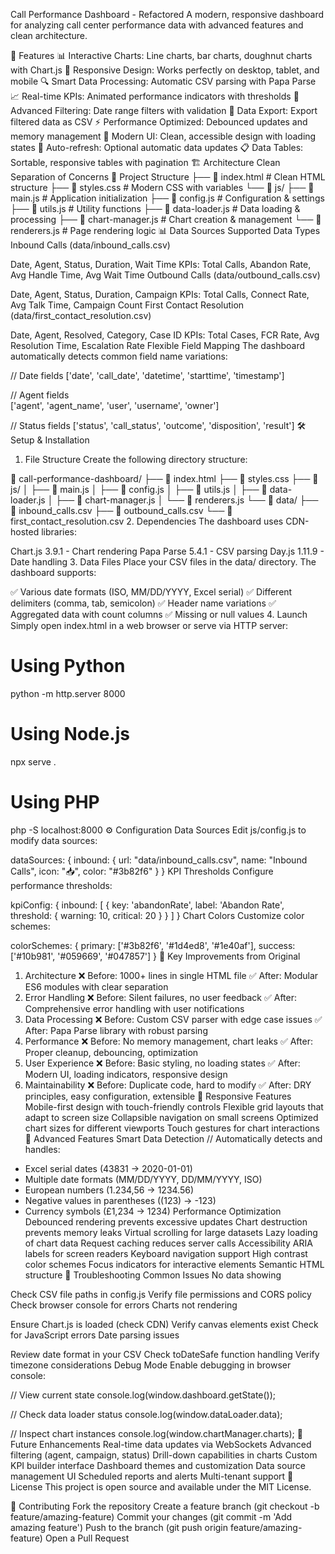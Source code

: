 Call Performance Dashboard - Refactored
A modern, responsive dashboard for analyzing call center performance data with advanced features and clean architecture.

🚀 Features
📊 Interactive Charts: Line charts, bar charts, doughnut charts with Chart.js
📱 Responsive Design: Works perfectly on desktop, tablet, and mobile
🔍 Smart Data Processing: Automatic CSV parsing with Papa Parse
📈 Real-time KPIs: Animated performance indicators with thresholds
🎯 Advanced Filtering: Date range filters with validation
💾 Data Export: Export filtered data as CSV
⚡ Performance Optimized: Debounced updates and memory management
🎨 Modern UI: Clean, accessible design with loading states
🔄 Auto-refresh: Optional automatic data updates
📋 Data Tables: Sortable, responsive tables with pagination
🏗️ Architecture
Clean Separation of Concerns
📁 Project Structure
├── 📄 index.html          # Clean HTML structure
├── 📄 styles.css          # Modern CSS with variables
└── 📁 js/
    ├── 📄 main.js         # Application initialization
    ├── 📄 config.js       # Configuration & settings
    ├── 📄 utils.js        # Utility functions
    ├── 📄 data-loader.js  # Data loading & processing
    ├── 📄 chart-manager.js # Chart creation & management
    └── 📄 renderers.js    # Page rendering logic
📊 Data Sources
Supported Data Types
Inbound Calls (data/inbound_calls.csv)

Date, Agent, Status, Duration, Wait Time
KPIs: Total Calls, Abandon Rate, Avg Handle Time, Avg Wait Time
Outbound Calls (data/outbound_calls.csv)

Date, Agent, Status, Duration, Campaign
KPIs: Total Calls, Connect Rate, Avg Talk Time, Campaign Count
First Contact Resolution (data/first_contact_resolution.csv)

Date, Agent, Resolved, Category, Case ID
KPIs: Total Cases, FCR Rate, Avg Resolution Time, Escalation Rate
Flexible Field Mapping
The dashboard automatically detects common field name variations:

// Date fields
['date', 'call_date', 'datetime', 'starttime', 'timestamp']

// Agent fields  
['agent', 'agent_name', 'user', 'username', 'owner']

// Status fields
['status', 'call_status', 'outcome', 'disposition', 'result']
🛠️ Setup & Installation
1. File Structure
Create the following directory structure:

📁 call-performance-dashboard/
├── 📄 index.html
├── 📄 styles.css
├── 📁 js/
│   ├── 📄 main.js
│   ├── 📄 config.js
│   ├── 📄 utils.js
│   ├── 📄 data-loader.js
│   ├── 📄 chart-manager.js
│   └── 📄 renderers.js
└── 📁 data/
    ├── 📄 inbound_calls.csv
    ├── 📄 outbound_calls.csv
    └── 📄 first_contact_resolution.csv
2. Dependencies
The dashboard uses CDN-hosted libraries:

Chart.js 3.9.1 - Chart rendering
Papa Parse 5.4.1 - CSV parsing
Day.js 1.11.9 - Date handling
3. Data Files
Place your CSV files in the data/ directory. The dashboard supports:

✅ Various date formats (ISO, MM/DD/YYYY, Excel serial)
✅ Different delimiters (comma, tab, semicolon)
✅ Header name variations
✅ Aggregated data with count columns
✅ Missing or null values
4. Launch
Simply open index.html in a web browser or serve via HTTP server:

# Using Python
python -m http.server 8000

# Using Node.js
npx serve .

# Using PHP
php -S localhost:8000
⚙️ Configuration
Data Sources
Edit js/config.js to modify data sources:

dataSources: {
  inbound: {
    url: "data/inbound_calls.csv",
    name: "Inbound Calls", 
    icon: "📥",
    color: "#3b82f6"
  }
}
KPI Thresholds
Configure performance thresholds:

kpiConfig: {
  inbound: [
    {
      key: 'abandonRate',
      label: 'Abandon Rate',
      threshold: { warning: 10, critical: 20 }
    }
  ]
}
Chart Colors
Customize color schemes:

colorSchemes: {
  primary: ['#3b82f6', '#1d4ed8', '#1e40af'],
  success: ['#10b981', '#059669', '#047857']
}
🎯 Key Improvements from Original
1. Architecture
❌ Before: 1000+ lines in single HTML file
✅ After: Modular ES6 modules with clear separation
2. Error Handling
❌ Before: Silent failures, no user feedback
✅ After: Comprehensive error handling with user notifications
3. Data Processing
❌ Before: Custom CSV parser with edge case issues
✅ After: Papa Parse library with robust parsing
4. Performance
❌ Before: No memory management, chart leaks
✅ After: Proper cleanup, debouncing, optimization
5. User Experience
❌ Before: Basic styling, no loading states
✅ After: Modern UI, loading indicators, responsive design
6. Maintainability
❌ Before: Duplicate code, hard to modify
✅ After: DRY principles, easy configuration, extensible
📱 Responsive Features
Mobile-first design with touch-friendly controls
Flexible grid layouts that adapt to screen size
Collapsible navigation on small screens
Optimized chart sizes for different viewports
Touch gestures for chart interactions
🔧 Advanced Features
Smart Data Detection
// Automatically detects and handles:
- Excel serial dates (43831 → 2020-01-01)
- Multiple date formats (MM/DD/YYYY, DD/MM/YYYY, ISO)
- European numbers (1.234,56 → 1234.56)
- Negative values in parentheses ((123) → -123)
- Currency symbols (£1,234 → 1234)
Performance Optimization
Debounced rendering prevents excessive updates
Chart destruction prevents memory leaks
Virtual scrolling for large datasets
Lazy loading of chart data
Request caching reduces server calls
Accessibility
ARIA labels for screen readers
Keyboard navigation support
High contrast color schemes
Focus indicators for interactive elements
Semantic HTML structure
🐛 Troubleshooting
Common Issues
No data showing

Check CSV file paths in config.js
Verify file permissions and CORS policy
Check browser console for errors
Charts not rendering

Ensure Chart.js is loaded (check CDN)
Verify canvas elements exist
Check for JavaScript errors
Date parsing issues

Review date format in your CSV
Check toDateSafe function handling
Verify timezone considerations
Debug Mode
Enable debugging in browser console:

// View current state
console.log(window.dashboard.getState());

// Check data loader status
console.log(window.dataLoader.data);

// Inspect chart instances
console.log(window.chartManager.charts);
🚀 Future Enhancements
Real-time data updates via WebSockets
Advanced filtering (agent, campaign, status)
Drill-down capabilities in charts
Custom KPI builder interface
Dashboard themes and customization
Data source management UI
Scheduled reports and alerts
Multi-tenant support
📄 License
This project is open source and available under the MIT License.

🤝 Contributing
Fork the repository
Create a feature branch (git checkout -b feature/amazing-feature)
Commit your changes (git commit -m 'Add amazing feature')
Push to the branch (git push origin feature/amazing-feature)
Open a Pull Request

